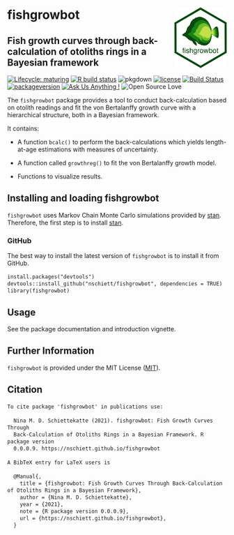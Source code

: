 <!-- README.md is generated from README.Rmd. Please edit that file -->

fishgrowbot <img src="man/figures/fishgrowbot_logo_white.png" width = 120 alt="fishgrowbot logo" align = "right" />
===================================================================================================================

Fish growth curves through back-calculation of otoliths rings in a Bayesian framework
-------------------------------------------------------------------------------------

<!-- badges: start -->

[![Lifecycle:
maturing](https://img.shields.io/badge/lifecycle-maturing-blue.svg)](https://www.tidyverse.org/lifecycle/#maturing)
[![R build
status](https://github.com/nschiett/fishgrowbot/workflows/R-CMD-check/badge.svg)](https://github.com/nschiett/fishgrowbot/actions)
![pkgdown](https://github.com/nschiett/fishgrowbot/workflows/pkgdown/badge.svg)
[![license](https://img.shields.io/badge/license-MIT%20+%20file%20LICENSE-lightgrey.svg)](https://choosealicense.com/)
[![Build
Status](https://api.travis-ci.com/nschiett/fishgrowbot.svg?branch=master)](https://travis-ci.com/nschiett/fishgrowbot)
[![packageversion](https://img.shields.io/badge/Package%20version-0.0.0.9-orange.svg)](commits/master)
[![Ask Us Anything
!](https://img.shields.io/badge/Ask%20us-anything-1abc9c.svg)](https://github.com/nschiett/fishgrowbot/issues/new)
![Open Source
Love](https://badges.frapsoft.com/os/v2/open-source.svg?v=103)
<!-- badges: end -->

The `fishgrowbot` package provides a tool to conduct back-calculation
based on otolith readings and fit the von Bertalanffy growth curve with
a hierarchical structure, both in a Bayesian framework.

It contains:

-   A function `bcalc()` to perform the back-calculations which yields
    length-at-age estimations with measures of uncertainty.

-   A function called `growthreg()` to fit the von Bertalanffy growth
    model.

-   Functions to visualize results.

Installing and loading fishgrowbot
----------------------------------

`fishgrowbot` uses Markov Chain Monte Carlo simulations provided by
[stan](https://github.com/stan-dev/rstan/wiki/RStan-Getting-Started).
Therefore, the first step is to install
[stan](https://github.com/stan-dev/rstan/wiki/RStan-Getting-Started).

### GitHub

The best way to install the latest version of `fishgrowbot` is to
install it from GitHub.

    install.packages("devtools")
    devtools::install_github("nschiett/fishgrowbot", dependencies = TRUE)
    library(fishgrowbot)

Usage
-----

See the package documentation and introduction vignette.

Further Information
-------------------

`fishgrowbot` is provided under the MIT License
([MIT](http://opensource.org/licenses/MIT)).

Citation
--------

    To cite package 'fishgrowbot' in publications use:

      Nina M. D. Schiettekatte (2021). fishgrowbot: Fish Growth Curves Through
      Back-Calculation of Otoliths Rings in a Bayesian Framework. R package version
      0.0.0.9. https://nschiett.github.io/fishgrowbot

    A BibTeX entry for LaTeX users is

      @Manual{,
        title = {fishgrowbot: Fish Growth Curves Through Back-Calculation of Otoliths Rings in a Bayesian Framework},
        author = {Nina M. D. Schiettekatte},
        year = {2021},
        note = {R package version 0.0.0.9},
        url = {https://nschiett.github.io/fishgrowbot},
      }
